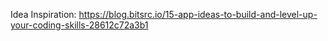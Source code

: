 Idea Inspiration:
https://blog.bitsrc.io/15-app-ideas-to-build-and-level-up-your-coding-skills-28612c72a3b1
